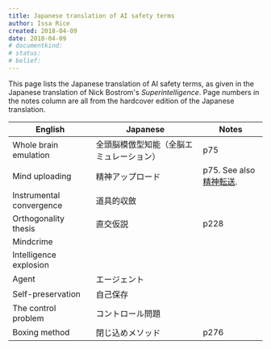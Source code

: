 ```yaml
---
title: Japanese translation of AI safety terms
author: Issa Rice
created: 2018-04-09
date: 2018-04-09
# documentkind:
# status:
# belief:
---
```


This page lists the Japanese translation of AI safety terms, as given in the Japanese translation of Nick Bostrom's _Superintelligence_. Page numbers in the notes column are all from the hardcover edition of the Japanese translation.

|English|Japanese|Notes|
|-------|--------|----|
|Whole brain emulation|全頭脳模倣型知能（全脳エミュレーション）|p75|
|Mind uploading|精神アップロード|p75. See also [精神転送](https://ja.wikipedia.org/wiki/%E7%B2%BE%E7%A5%9E%E8%BB%A2%E9%80%81).|
|Instrumental convergence|道具的収斂|
|Orthogonality thesis|直交仮説|p228|
|Mindcrime||
|Intelligence explosion||
|Agent|エージェント||
|Self-preservation|自己保存||
|The control problem|コントロール問題||
|Boxing method|閉じ込めメソッド|p276|
